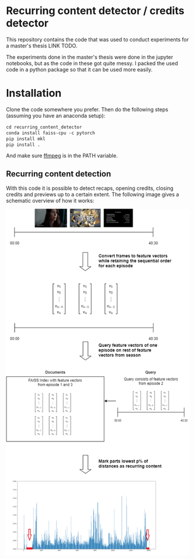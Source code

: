 # Recurring content detector / credits detector

This repository contains the code that was used to conduct experiments for a master's thesis LINK TODO.

The experiments done in the master's thesis were done in the jupyter notebooks, but as the code in these got quite messy. I packed the used code in a python package so that it can be used more easily.

# Installation

Clone the code somewhere you prefer. Then do the following steps (assuming you have an anaconda setup):

```
cd recurring_content_detector
conda install faiss-cpu -c pytorch
pip install mkl
pip install .

```

And make sure [ffmpeg](https://ffmpeg.org/) is in the PATH variable.



## Recurring content detection

With this code it is possible to detect recaps, opening credits, closing credits and previews up to a certain extent. The following image gives a schematic overview of how it works: 

<p align="center">
<img src="images/thesisdiagram.png?raw=true">
</p>
